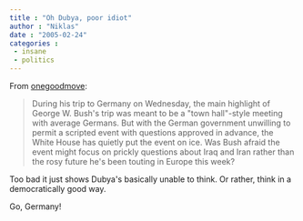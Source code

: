 ```yaml
---
title : "Oh Dubya, poor idiot"
author : "Niklas"
date : "2005-02-24"
categories : 
 - insane
 - politics
---
```


From [onegoodmove](http://onegoodmove.org/1gm/1gmarchive/001957.html):

> During his trip to Germany on Wednesday, the main highlight of George W. Bush's trip was meant to be a "town hall"-style meeting with average Germans. But with the German government unwilling to permit a scripted event with questions approved in advance, the White House has quietly put the event on ice. Was Bush afraid the event might focus on prickly questions about Iraq and Iran rather than the rosy future he's been touting in Europe this week?

Too bad it just shows Dubya's basically unable to think. Or rather, think in a democratically good way.

Go, Germany!
